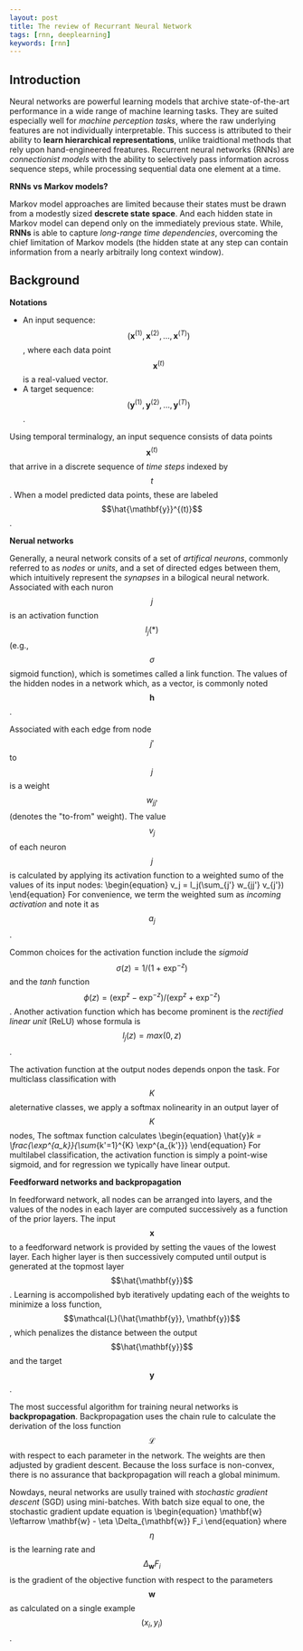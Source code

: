 ```yaml
---
layout: post
title: The review of Recurrant Neural Network
tags: [rnn, deeplearning]
keywords: [rnn]
---
```


Introduction
-------------

Neural networks are powerful learning models that archive state-of-the-art performance in a wide range of machine learning tasks. They are suited especially well for *machine perception tasks*, where the raw underlying features are not individually interpretable. This success is attributed to their ability to **learn hierarchical representations**, unlike traidtional methods that rely upon hand-engineered freatures. 
Recurrent neural networks (RNNs) are *connectionist models* with the ability to selectively pass information across sequence steps, while processing sequential data one element at a time. 


**RNNs vs Markov models?**


Markov model approaches are limited because their states must be drawn from a modestly sized **descrete state space**. And each hidden state in Markov model can depend only on the immediately previous state. While, **RNNs** is able to capture *long-range time dependencies*, overcoming the chief limitation of Markov models (the hidden state at any step can contain information from a nearly arbitraily long context window). 


Background
---------

**Notations**


* An input sequence: $$(\mathbf{x}^{(1)}, \mathbf{x}^{(2)}, \ldots, \mathbf{x}^{(T)})$$, where each data point $$\mathbf{x}^{(t)}$$ is a real-valued vector.
* A target sequence: $$(\mathbf{y}^{(1)}, \mathbf{y}^{(2)}, \ldots, \mathbf{y}^{(T)})$$.

Using temporal terminalogy, an input sequence consists of data points $$\mathbf{x}^{(t)}$$ that arrive in a discrete sequence of *time steps* indexed by $$t$$. When a model predicted data points, these are labeled $$\hat{\mathbf{y}}^{(t)}$$.


**Nerual networks**

Generally, a neural network consits of a set of *artifical neurons*, commonly referred to as *nodes* or *units*, and a set of directed edges between them, which intuitively represent the *synapses* in a bilogical neural network. Associated with each nuron $$j$$ is an activation function $$l_j(*)$$ (e.g., $$\sigma$$ sigmoid function), which is sometimes called a link function. The values of the hidden nodes in a network which, as a vector, is commonly noted $$\mathbf{h}$$.

Associated with each edge from node $$j'$$ to $$j$$ is a weight $$w_{jj'}$$ (denotes the "to-from" weight). The value $$v_j$$ of each neuron $$j$$ is calculated by applying its activation function to a weighted sumo of the values of its input nodes:
\begin{equation}
v_j = l_j(\sum_{j'} w_{jj'} v_{j'})
\end{equation}
For convenience, we term the weighted sum as *incoming activation* and note it as $$a_j$$. 

Common choices for the activation function include the *sigmoid* $$\sigma(z) = 1/(1 + \exp^{-z})$$ and the *tanh* function $$\phi(z) = (\exp^z - \exp^{-z})/(\exp^z + \exp^{-z})$$. Another activation function which has become prominent is the *rectified linear unit* (ReLU) whose formula is $$l_j(z) = max(0, z)$$. 


The activation function at the output nodes depends onpon the task. For multiclass classification with $$K$$ aleternative classes, we apply a softmax nolinearity in an output layer of $$K$$ nodes, The softmax function calculates
\begin{equation}
\hat{y}_k = \frac{\exp^{a_k}}{\sum_{k'=1}^{K} \exp^{a_{k'}}}
\end{equation}
For multilabel classification, the activation function is simply a point-wise sigmoid, and for regression we typically have linear output.


**Feedforward networks and backpropagation**

In feedforward network, all nodes can be arranged into layers, and the values of the nodes in each layer are computed successively as a function of the prior layers. The input $$\mathbf{x}$$ to a feedforward network is provided by setting the vaues of the lowest layer. Each higher layer is then successively computed until output is generated at the topmost layer $$\hat{\mathbf{y}}$$. Learning is accompolished byb iteratively updating each of the weights to minimize a loss function, $$\mathcal{L}(\hat{\mathbf{y}}, \mathbf{y})$$, which penalizes the distance between the output $$\hat{\mathbf{y}}$$ and the target $$\mathbf{y}$$.

The most successful algorithm for training neural networks is **backpropagation**. Backpropagation uses the chain rule to calculate the derivation of the loss function $$\mathcal{L}$$ with respect to each parameter in the network. The weights are then adjusted by gradient descent. Because the loss surface is non-convex, there is no assurance that backpropagation will reach a global minimum. 

Nowdays, neural networks are usully trained with *stochastic gradient descent* (SGD) using mini-batches. With batch size equal to one, the stochastic gradient update equation is
\begin{equation}
\mathbf{w} \leftarrow \mathbf{w} - \eta \Delta_{\mathbf{w}} F_i
\end{equation}
where $$\eta$$ is the learning rate and $$\Delta_{\mathbf{w}}F_i$$ is the gradient of the objective function with respect to the parameters $$\mathbf{w}$$ as calculated on a single example $$(x_i, y_i)$$.













